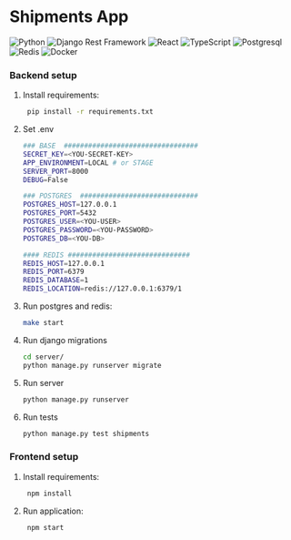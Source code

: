 # Shipments App
![Python](https://img.shields.io/badge/-Python-black?style=flat-square&logo=Python)
![Django Rest Framework](https://img.shields.io/badge/DRF-red?style=flat-square&logo=Django)
![React](https://img.shields.io/badge/-React-%232c3e50?style=flat-square&logo=react)
![TypeScript](https://img.shields.io/badge/-TypeScript-007ACC?style=flat-square&logo=typescript&logoColor=white)
![Postgresql](https://img.shields.io/badge/-Postgresql-%232c3e50?style=flat-square&logo=Postgresql)
![Redis](https://img.shields.io/badge/-Redis-FCA121?style=flat-square&logo=Redis)
![Docker](https://img.shields.io/badge/-Docker-46a2f1?style=flat-square&logo=docker&logoColor=white)

### Backend setup

1. Install requirements:

    ```sh
     pip install -r requirements.txt
    ```
 
2. Set .env 

    ```sh
    ### BASE  #################################
    SECRET_KEY=<YOU-SECRET-KEY>
    APP_ENVIRONMENT=LOCAL # or STAGE
    SERVER_PORT=8000
    DEBUG=False
   
    ### POSTGRES  #############################
    POSTGRES_HOST=127.0.0.1
    POSTGRES_PORT=5432
    POSTGRES_USER=<YOU-USER>
    POSTGRES_PASSWORD=<YOU-PASSWORD>
    POSTGRES_DB=<YOU-DB>
   
    #### REDIS ##############################
    REDIS_HOST=127.0.0.1
    REDIS_PORT=6379
    REDIS_DATABASE=1
    REDIS_LOCATION=redis://127.0.0.1:6379/1
    ```

3. Run postgres and redis:

    ```sh
    make start
    ```

4. Run django migrations

    ```sh
    cd server/
    python manage.py runserver migrate
    ```

5. Run server

    ```sh
    python manage.py runserver
    ```

6. Run tests

    ```sh
    python manage.py test shipments
    ```

### Frontend setup
1. Install requirements:

    ```sh
     npm install
    ```
   
2. Run application:

    ```sh
     npm start
    ```